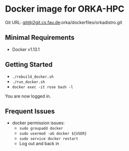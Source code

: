 # Docker image for ORKA-HPC
Git URL: git@i2git.cs.fau.de:orka/dockerfiles/orkadistro.git


## Minimal Requirements
- Docker v1.13.1


## Getting Started

- `./rebuild_docker.sh`
- `./run_docker.sh`
- `docker exec -it rose bash -l`

You are now logged in.


## Frequent Issues

- docker permission issues:
    - `sudo groupadd docker`
    - `sudo usermod -aG docker ${USER}`
    - `sudo service docker restart`
    - Log out and back in
